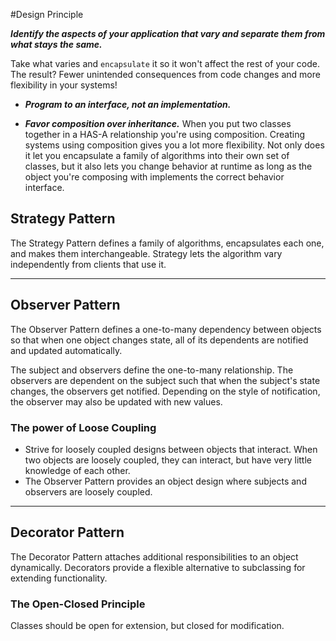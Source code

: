 
#Design Principle
 
***Identify the aspects of your application that vary and separate them from what stays the same.***

Take what varies and `encapsulate` it so it won't affect the rest of your code. The result? Fewer unintended consequences from code changes and more flexibility in your systems!

- ***Program to an interface, not an implementation.***

- ***Favor composition over inheritance.***
	When you put two classes together in a HAS-A relationship you're using composition. Creating systems using composition gives you a lot more flexibility. Not only does it let you encapsulate a family of algorithms into their own set of classes, but it also lets you change behavior at runtime as long as the object you're composing with implements the correct behavior interface.
	
## Strategy Pattern

  The Strategy Pattern defines a family of algorithms, encapsulates each one, and makes them interchangeable. Strategy lets the algorithm vary independently from clients that use it.


---

## Observer Pattern

  The Observer Pattern defines a one-to-many dependency between objects so that when one object changes state, all of its dependents are notified and updated automatically.
	
  The subject and observers define the one-to-many relationship. The observers are dependent on the subject such that when the subject's state changes, the observers get notified. Depending on the style of notification, the observer may also be updated with new values.	
	
  ### The power of Loose Coupling
  - Strive for loosely coupled designs between objects that interact. When two objects are loosely coupled, they can interact, but have very little knowledge of each other.  
  - The Observer Pattern provides an object design where subjects and observers are loosely coupled.
---	

## Decorator Pattern

  The Decorator Pattern attaches additional responsibilities to an object dynamically. Decorators provide a flexible alternative to subclassing for extending functionality.
		
  ### The Open-Closed Principle
  Classes should be open for extension, but closed for modification.
	